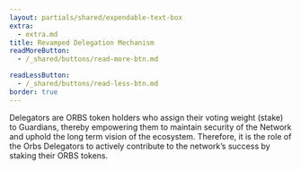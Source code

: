 ```yaml
---
layout: partials/shared/expendable-text-box
extra:
  - extra.md
title: Revamped Delegation Mechanism
readMoreButton:
  - /_shared/buttons/read-more-btn.md

readLessButton:
  - /_shared/buttons/read-less-btn.md
border: true
---
```


Delegators are ORBS token holders who assign their voting weight (stake) to Guardians, thereby empowering them to maintain security of the Network and uphold the long term vision of the ecosystem. Therefore, it is the role of the Orbs Delegators to actively contribute to the network’s success by staking their ORBS tokens.
